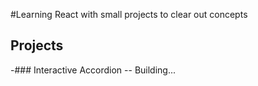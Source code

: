 #Learning React with small projects to clear out concepts


  ## **Projects**
  
  -### Interactive Accordion
      -- Building...
